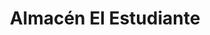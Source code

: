 ---
title: "Almacén El Estudiante"
url: /san-pedro-sula/almacen-el-estudiante/
shop: material de oficina
---